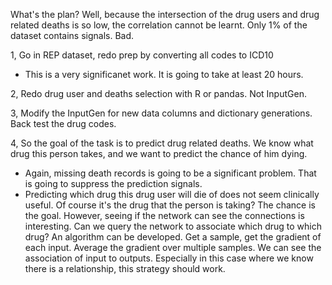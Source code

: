 What's the plan?
Well, because the intersection of the drug users and drug related deaths is so low, the correlation cannot be learnt.
Only 1% of the dataset contains signals. Bad.

1, Go in REP dataset, redo prep by converting all codes to ICD10
* This is a very significanet work. It is going to take at least 20 hours.

2, Redo drug user and deaths selection with R or pandas. Not InputGen.

3, Modify the InputGen for new data columns and dictionary generations. Back test the drug codes.

4, So the goal of the task is to predict drug related deaths. We know what drug this person takes,
and we want to predict the chance of him dying.
* Again, missing death records is going to be a significant problem. That is going to suppress the prediction signals.
* Predicting which drug this drug user will die of does not seem clinically useful. Of course it's the drug
that the person is taking? The chance is the goal. However, seeing if the network can see the connections is interesting.
Can we query the network to associate which drug to which drug? An algorithm can be developed. Get a sample, get the
gradient of each input. Average the gradient over multiple samples. We can see the association of input to outputs.
Especially in this case where we know there is a relationship, this strategy should work.